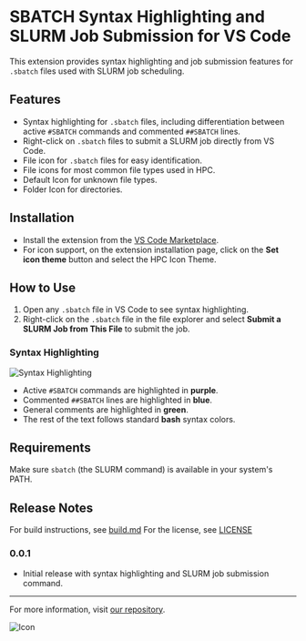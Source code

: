 # SBATCH Syntax Highlighting and SLURM Job Submission for VS Code


This extension provides syntax highlighting and job submission features for `.sbatch` files used with SLURM job scheduling.

## Features

- Syntax highlighting for `.sbatch` files, including differentiation between active `#SBATCH` commands and commented `##SBATCH` lines.
- Right-click on `.sbatch` files to submit a SLURM job directly from VS Code.
- File icon for `.sbatch` files for easy identification.
- File icons for most common file types used in HPC.
- Default Icon for unknown file types.
- Folder Icon for directories.

## Installation
- Install the extension from the [VS Code Marketplace](https://marketplace.visualstudio.com/items?itemName=EphiCohen.sbatch).
- For icon support, on the extension installation page, click on the **Set icon theme** button and select the HPC Icon Theme.

## How to Use

1. Open any `.sbatch` file in VS Code to see syntax highlighting.
2. Right-click on the `.sbatch` file in the file explorer and select **Submit a SLURM Job from This File** to submit the job.

### Syntax Highlighting

![Syntax Highlighting](https://github.com/ephi052/VS-Code-SBATCH-Syntax-Highlighting/blob/main/images/syntax-highlighting.png)

- Active `#SBATCH` commands are highlighted in **purple**.
- Commented `##SBATCH` lines are highlighted in **blue**.
- General comments are highlighted in **green**.
- The rest of the text follows standard **bash** syntax colors.

## Requirements

Make sure `sbatch` (the SLURM command) is available in your system's PATH.

## Release Notes

For build instructions, see [build.md](./build.md)
For the license, see [LICENSE](./LICENSE.md)
### 0.0.1
- Initial release with syntax highlighting and SLURM job submission command.

---

For more information, visit [our repository](https://github.com/ephi052/VS-Code-SBATCH-Syntax-Highlighting).

![Icon](https://github.com/ephi052/VS-Code-SBATCH-Syntax-Highlighting/blob/main/icon.png)